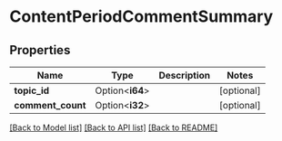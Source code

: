 # ContentPeriodCommentSummary

## Properties

Name | Type | Description | Notes
------------ | ------------- | ------------- | -------------
**topic_id** | Option<**i64**> |  | [optional]
**comment_count** | Option<**i32**> |  | [optional]

[[Back to Model list]](../README.md#documentation-for-models) [[Back to API list]](../README.md#documentation-for-api-endpoints) [[Back to README]](../README.md)


